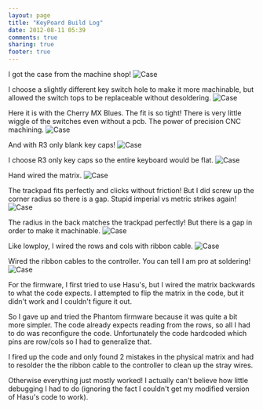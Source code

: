 ```yaml
---
layout: page
title: "KeyPoard Build Log"
date: 2012-08-11 05:39
comments: true
sharing: true
footer: true
---
```

I got the case from the machine shop!
![Case](/images/keypoard/keypoard-al-case.JPG)

I choose a slightly different key switch hole to make it more machinable, but allowed the switch tops to be replaceable without desoldering.
![Case](/images/keypoard/keypoard-al-case-zoom.JPG)

Here it is with the Cherry MX Blues.  The fit is so tight!  There is very little wiggle of the switches even without a pcb.  The power of precision CNC machining.
![Case](/images/keypoard/keypoard-switches.JPG)

And with R3 only blank key caps!
![Case](/images/keypoard/keypoard-keycaps.JPG)

I choose R3 only key caps so the entire keyboard would be flat.
![Case](/images/keypoard/keypoard-flat.JPG)

Hand wired the matrix.
![Case](/images/keypoard/keypoard-matrix.JPG)

The trackpad fits perfectly and clicks without friction!  But I did screw up the corner radius so there is a gap.  Stupid imperial vs metric strikes again!
![Case](/images/keypoard/keypoard-trackpad.JPG)

The radius in the back matches the trackpad perfectly!  But there is a gap in order to make it machinable.
![Case](/images/keypoard/keypoard-trackpad-back.JPG)

Like lowploy, I wired the rows and cols with ribbon cable.
![Case](/images/keypoard/keypoard-controller-wiring.JPG)

Wired the ribbon cables to the controller.  You can tell I am pro at soldering!
![Case](/images/keypoard/keypoard-controller.JPG)

For the firmware, I first tried to use Hasu's, but I wired the matrix backwards to what the code expects.  I attempted to flip the matrix in the code, but it didn't work and I couldn't figure it out.

So I gave up and tried the Phantom firmware because it was quite a bit more simpler.  The code already expects reading from the rows, so all I had to do was reconfigure the code.  Unfortunately the code hardcoded which pins are row/cols so I had to generalize that.

I fired up the code and only found 2 mistakes in the physical matrix and had to resolder the the ribbon cable to the controller to clean up the stray wires.

Otherwise everything just mostly worked!  I actually can't believe how little debugging I had to do (ignoring the fact I couldn't get my modified version of Hasu's code to work).

